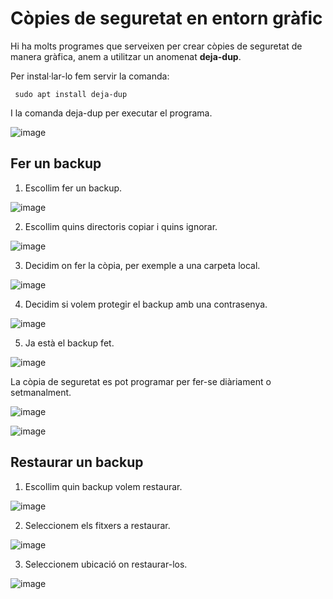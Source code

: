 # Còpies de seguretat en entorn gràfic

Hi ha molts programes que serveixen per crear còpies de seguretat de manera gràfica, anem a utilitzar un anomenat **deja-dup**.

Per instal·lar-lo fem servir la comanda:

```
 sudo apt install deja-dup
```

I la comanda deja-dup per executar el programa.

![image](https://github.com/XaSaFa/MP04/assets/110727546/3fac936a-4135-47dc-8650-973cc7c96e54)

## Fer un backup

1. Escollim fer un backup.

![image](https://github.com/XaSaFa/MP04/assets/110727546/98ac6954-9fd0-448c-968b-6ff844df33cf)

2. Escollim quins directoris copiar i quins ignorar.

![image](https://github.com/XaSaFa/MP04/assets/110727546/74d73ffb-4c32-4006-82ad-305db91ab96c)

3. Decidim on fer la còpia, per exemple a una carpeta local.

![image](https://github.com/XaSaFa/MP04/assets/110727546/4856905c-e201-4234-95e9-413b3aadcc85)

4. Decidim si volem protegir el backup amb una contrasenya.

![image](https://github.com/XaSaFa/MP04/assets/110727546/e0c67642-da64-48a2-b461-da62891bf483)

5. Ja està el backup fet.

![image](https://github.com/XaSaFa/MP04/assets/110727546/0782e0c9-cb97-4bc7-8b01-51f19aa6730a)

La còpia de seguretat es pot programar per fer-se diàriament o setmanalment.

![image](https://github.com/XaSaFa/MP04/assets/110727546/ab0dfded-3934-459d-a162-0265e710cd70)

![image](https://github.com/XaSaFa/MP04/assets/110727546/c9804a5d-8f11-48a0-9675-6d211a440f36)

## Restaurar un backup

1. Escollim quin backup volem restaurar.

![image](https://github.com/XaSaFa/MP04/assets/110727546/5f4d89a6-3ea9-4ac9-b79a-ee408be38294)

2. Seleccionem els fitxers a restaurar.

![image](https://github.com/XaSaFa/MP04/assets/110727546/79785bbf-a582-4c9b-b4e3-41fc6424741a)

3. Seleccionem ubicació on restaurar-los.

![image](https://github.com/XaSaFa/MP04/assets/110727546/3e92c884-f4bb-4c7e-aafb-d77be2306259)


